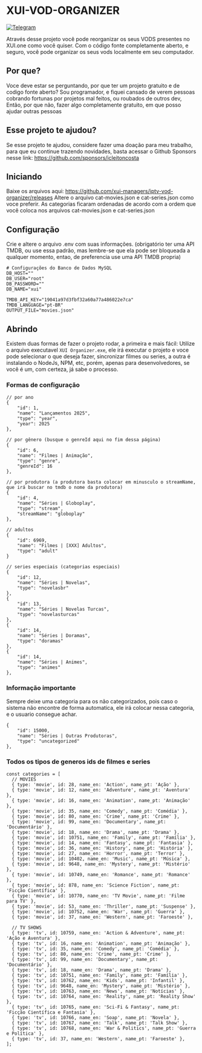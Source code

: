 # XUI-VOD-ORGANIZER

[![Telegram](https://img.shields.io/badge/Telegram-Join%20Chat-blue?logo=telegram)](https://t.me/xuimanagers)

Através desse projeto você pode reorganizar os seus VODS presentes no XUI.one como você quiser.
Com o código fonte completamente aberto, e seguro, você pode organizar os seus vods localmente em seu computador.

## Por que?
Voce deve estar se perguntando, por que ter um projeto gratuito e de codigo fonte aberto? 
Sou programador, e fiquei cansado de verem pessoas cobrando fortunas por projetos mal feitos, ou roubados de outros dev, Então, por que não, fazer algo completamente gratuito, em que posso ajudar outras pessoas

## Esse projeto te ajudou?
Se esse projeto te ajudou, considere fazer uma doação para meu trabalho, para que eu continue trazendo novidades, basta acessar o Github Sponsors nesse link:
https://github.com/sponsors/icleitoncosta

## Iniciando
Baixe os arquivos aqui: https://github.com/xui-managers/iptv-vod-organizer/releases
Altere o arquivo cat-movies.json e cat-series.json como voce preferir.
As categorias ficaram ordenadas de acordo com a ordem que você coloca nos arquivos cat-movies.json e cat-series.json

## Configuração
Crie e altere o arquivo .env com suas informações. (obrigatório ter uma API TMDB, ou use essa padrão, mas lembre-se que ela pode ser bloqueada a qualquer momento, entao, de preferencia use uma API TMDB propria)
```
# Configurações do Banco de Dados MySQL
DB_HOST=""
DB_USER="root"
DB_PASSWORD=""
DB_NAME="xui"

TMDB_API_KEY="19041a97d3fbf32a60a77a486022e7ca"
TMDB_LANGUAGE="pt-BR"
OUTPUT_FILE="movies.json"
```

## Abrindo
Existem duas formas de fazer o projeto rodar, a primeira e mais fácil: Utilize o arquivo executavel `XUI Organizer.exe`, ele irá executar o projeto e voce pode selecionar o que deseja fazer, sincronizar filmes ou series, a outra é instalando o NodeJs, NPM, etc, porém, apenas para desenvolvedores, se você é um, com certeza, já sabe o processo.

### Formas de configuração
```
// por ano
{
    "id": 1,
    "name": "Lançamentos 2025",
    "type": "year",
    "year": 2025
},

// por gênero (busque o genreId aqui no fim dessa página)
{
    "id": 6,
    "name": "Filmes | Animação",
    "type": "genre",
    "genreId": 16
},

// por produtora (a produtora basta colocar em minusculo o streamName, que irá buscar no tmdb o nome da produtora)
{
    "id": 4,
    "name": "Séries | Globoplay",
    "type": "stream",
    "streamName": "globoplay"
},

// adultos
{
    "id": 6969,
    "name": "Filmes | [XXX] Adultos",
    "type": "adult"
}

// series especiais (categorias especiais)
{
    "id": 12,
    "name": "Séries | Novelas",
    "type": "novelasbr"
},
{
    "id": 13,
    "name": "Séries | Novelas Turcas",
    "type": "novelasturcas"
},
{
    "id": 14,
    "name": "Séries | Doramas",
    "type": "doramas"
},
{
    "id": 14,
    "name": "Séries | Animes",
    "type": "animes"
},

```

### Informação importante
Sempre deixe uma categoria para os não categorizados, pois caso o sistema não encontre de forma automatica, ele irá colocar nessa categoria, e o usuario consegue achar.

```
{
    "id": 15000,
    "name": "Séries | Outras Produtoras",
    "type": "uncategorized"
},
```


### Todos os tipos de generos ids de filmes e series
```
const categories = [
  // MOVIES
  { type: 'movie', id: 28, name_en: 'Action', name_pt: 'Ação' },
  { type: 'movie', id: 12, name_en: 'Adventure', name_pt: 'Aventura' },
  { type: 'movie', id: 16, name_en: 'Animation', name_pt: 'Animação' },
  { type: 'movie', id: 35, name_en: 'Comedy', name_pt: 'Comédia' },
  { type: 'movie', id: 80, name_en: 'Crime', name_pt: 'Crime' },
  { type: 'movie', id: 99, name_en: 'Documentary', name_pt: 'Documentário' },
  { type: 'movie', id: 18, name_en: 'Drama', name_pt: 'Drama' },
  { type: 'movie', id: 10751, name_en: 'Family', name_pt: 'Família' },
  { type: 'movie', id: 14, name_en: 'Fantasy', name_pt: 'Fantasia' },
  { type: 'movie', id: 36, name_en: 'History', name_pt: 'História' },
  { type: 'movie', id: 27, name_en: 'Horror', name_pt: 'Terror' },
  { type: 'movie', id: 10402, name_en: 'Music', name_pt: 'Música' },
  { type: 'movie', id: 9648, name_en: 'Mystery', name_pt: 'Mistério' },
  { type: 'movie', id: 10749, name_en: 'Romance', name_pt: 'Romance' },
  { type: 'movie', id: 878, name_en: 'Science Fiction', name_pt: 'Ficção Científica' },
  { type: 'movie', id: 10770, name_en: 'TV Movie', name_pt: 'Filme para TV' },
  { type: 'movie', id: 53, name_en: 'Thriller', name_pt: 'Suspense' },
  { type: 'movie', id: 10752, name_en: 'War', name_pt: 'Guerra' },
  { type: 'movie', id: 37, name_en: 'Western', name_pt: 'Faroeste' },

  // TV SHOWS
  { type: 'tv', id: 10759, name_en: 'Action & Adventure', name_pt: 'Ação e Aventura' },
  { type: 'tv', id: 16, name_en: 'Animation', name_pt: 'Animação' },
  { type: 'tv', id: 35, name_en: 'Comedy', name_pt: 'Comédia' },
  { type: 'tv', id: 80, name_en: 'Crime', name_pt: 'Crime' },
  { type: 'tv', id: 99, name_en: 'Documentary', name_pt: 'Documentário' },
  { type: 'tv', id: 18, name_en: 'Drama', name_pt: 'Drama' },
  { type: 'tv', id: 10751, name_en: 'Family', name_pt: 'Família' },
  { type: 'tv', id: 10762, name_en: 'Kids', name_pt: 'Infantil' },
  { type: 'tv', id: 9648, name_en: 'Mystery', name_pt: 'Mistério' },
  { type: 'tv', id: 10763, name_en: 'News', name_pt: 'Notícias' },
  { type: 'tv', id: 10764, name_en: 'Reality', name_pt: 'Reality Show' },
  { type: 'tv', id: 10765, name_en: 'Sci-Fi & Fantasy', name_pt: 'Ficção Científica e Fantasia' },
  { type: 'tv', id: 10766, name_en: 'Soap', name_pt: 'Novela' },
  { type: 'tv', id: 10767, name_en: 'Talk', name_pt: 'Talk Show' },
  { type: 'tv', id: 10768, name_en: 'War & Politics', name_pt: 'Guerra e Política' },
  { type: 'tv', id: 37, name_en: 'Western', name_pt: 'Faroeste' },
];
```